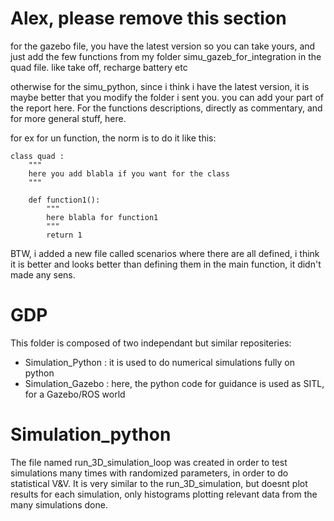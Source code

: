 # Alex, please remove this section

for the gazebo file, you have the latest version so you can take yours, and just add the few functions from my folder simu_gazeb_for_integration in the quad file. like take off, recharge battery etc

otherwise for the simu_python, since i think i have the latest version, it is maybe better that you modify the folder i sent you. you can add your part of the report here. For the functions descriptions, directly as commentary, and for more general stuff, here.

for ex for un function, the norm is to do it like this:

	class quad :
		"""
		here you add blabla if you want for the class
		"""

		def function1():
			""" 
			here blabla for function1
			"""
			return 1

BTW, i added a new file called scenarios where there are all defined,
i think it is better and looks better than defining them in the main function, it didn't made any sens. 



# GDP

This folder is composed of two independant but similar repositeries: 
- Simulation_Python : it is used to do numerical simulations fully on python
- Simulation_Gazebo : here, the python code for guidance is used as SITL, for a Gazebo/ROS world

# Simulation_python 

The file named run_3D_simulation_loop was created in order to test simulations many times with randomized parameters, in order to do statistical V&V. It is very similar to the run_3D_simulation, but doesnt plot results for each simulation, only histograms plotting relevant data from the many simulations done. 


